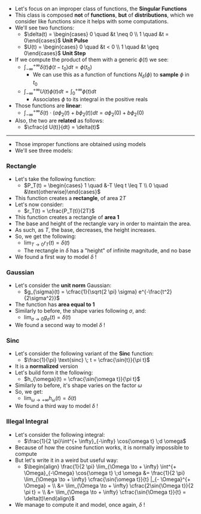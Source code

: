 + Let's focus on an improper class of functions, the **Singular Functions**
+ This class is composed **not** of **functions**, **but** of **distributions**, which we consider like functions since it helps with some computations.
+ We'll see two functions:
	+ $\delta(t) = \begin{cases} 0 \quad &t \neq 0 \\ 1 \quad &t = 0\end{cases}$        **Unit Pulse**
	+ $U(t) = \begin{cases} 0 \quad &t < 0 \\ 1 \quad &t \geq 0\end{cases}$       **Unit Step**
+ If we compute the product of them with a generic $\phi(t)$ we see:
	+ $\int^{+ \infty}_{ - \infty} \delta(t) \phi(t-t_0) dt = \phi(t_0)$
		+ We can use this as a function of functions $N_\delta(\phi)$ to **sample** $\phi$ in $t_0$ 
	+ $\int^{+ \infty}_{ - \infty} U(t) \phi(t) dt = \int^{+ \infty}_{0} \phi(t) dt$
		+ Associates $\phi$ to its integral in the positive reals
+ Those functions are **linear**:
	+ $\int^{+ \infty}_{ - \infty} \delta(t) \cdot (a\phi_2(t) + b\phi_2(t)) dt = a\phi_2(0) + b\phi_2(0)$
+ Also, the two are **related** as follows:
	+ $\cfrac{d U(t)}{dt} = \delta(t)$
---
+ Those improper functions are obtained using models
+ We'll see three models:
### Rectangle
+ Let's take the following function:
	+ $P_T(t) = \begin{cases} 1 \quad &-T \leq t \leq T \\ 0 \quad &\text{otherwise}\end{cases}$    
+ This function creates a **rectangle**, of area $2T$
+ Let's now consider:
	+ $r_T(t) = \cfrac{P_T(t)}{2T}$
+ This function creates a rectangle of **area $1$**
+ The base and height of the rectangle vary in order to maintain the area.
+ As such, as $T$, the base, decreases, the height increases.
+ So, we get the following:
	+ $\lim_{T\to 0} r_T(t) = \delta(t)$
	+ The rectangle in $\delta$ has a "height" of infinite magnitude, and no base
+ We found a first way to model $\delta$ !
### Gaussian
+ Let's consider the **unit norm** Gaussian:
	+ $g_{\sigma}(t) = \cfrac{1}{\sqrt{2 \pi} \sigma} e^{-\frac{t^2}{2\sigma^2}}$
+ The function has **area equal to 1**
+ Similarly to before,  the shape varies following $\sigma$, and:
	+ $\lim_{\sigma\to 0} g_\sigma(t) = \delta(t)$
+ We found a second way to model $\delta$ !
### Sinc
+ Let's consider the following variant of the **Sinc** function:
	+ $\frac{1}{\pi} \text{sinc} \; t = \cfrac{\sin{t}}{\pi t}$
+ It is a **normalized** version
+ Let's build form it the following:
	+ $h_{\omega}(t) = \cfrac{\sin{\omega t}}{\pi t}$
+ Similarly to before, it's shape varies on the factor $\omega$
+ So, we get:
	+ $\lim_{\omega\to + \infty} h_\omega(t) = \delta(t)$
+ We found a third way to model $\delta$ !
### Illegal Integral
+ Let's consider the following integral:
	+ $\frac{1}{2 \pi}\int^{+ \infty}_{-\infty} \cos{\omega t} \;d    \omega$
+ Because of how the cosine function works, it is normally impossible to compute
+ But let's write it in a weird but useful way:
	+ $\begin{align} \frac{1}{2 \pi} \lim_{\Omega \to + \infty} \int^{+ \Omega}_{-\Omega} \cos{\omega t} \;d \omega &= \frac{1}{2 \pi} \lim_{\Omega \to + \infty} \cfrac{\sin{\omega t}}{t} |_{- \Omega}^{+ \Omega} = \\ &= \lim_{\Omega \to + \infty} \cfrac{2\sin{\Omega t}}{2 \pi t} = \\ &= \lim_{\Omega \to + \infty} \cfrac{\sin{\Omega t}}{t} = \delta(t)\end{align}$
+ We manage to compute it and model, once again, $\delta$ !